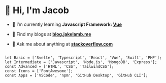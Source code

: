 <h1>👋 Hi, I'm Jacob</h1>

- 🌱 I’m currently learning **Javascript Framework: [Vue](https://v3.vuejs.org)**

- 📝 Find my blogs at **[blog.jakelamb.me](https://blog.jakelamb.me)**

- 💬 Ask me about anything at **[stackoverflow.com](https://stackoverflow.com/users/12067372/lambsbaaacode?tab=profile)**

<pre>
<code>
let Basic = ['Svelte', 'Typescript', 'React', 'Vue', 'Swift', 'PHP'];
let Intermediate = ['Javascript', 'Node.js', 'MongoDB', 'Express'];
const Advanced = ['HTML', 'CSS', 'TailwindCSS'];
const Icons = ['FontAwesome'];
const Apps = ['VSCode', 'npm', 'GitHub Desktop', 'GitHub CLI'];
</code>
</pre>
